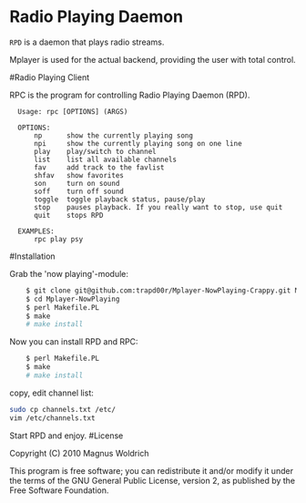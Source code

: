 # Radio Playing Daemon

`RPD` is a daemon that plays radio streams.

Mplayer is used for the actual backend, providing the user with total control.

#Radio Playing Client


RPC is the program for controlling Radio Playing Daemon (RPD).
```
  Usage: rpc [OPTIONS] (ARGS) 

  OPTIONS:
      np      show the currently playing song
      npi     show the currently playing song on one line
      play    play/switch to channel
      list    list all available channels
      fav     add track to the favlist
      shfav   show favorites
      son     turn on sound
      soff    turn off sound
      toggle  toggle playback status, pause/play
      stop    pauses playback. If you really want to stop, use quit
      quit    stops RPD

  EXAMPLES:
      rpc play psy
```

#Installation

Grab the 'now playing'-module:
```bash
    $ git clone git@github.com:trapd00r/Mplayer-NowPlaying-Crappy.git Mplayer-NowPlaying
    $ cd Mplayer-NowPlaying
    $ perl Makefile.PL
    $ make
    # make install
```
Now you can install RPD and RPC:
```bash
    $ perl Makefile.PL
    $ make
    # make install
```
copy, edit channel list:
```bash
sudo cp channels.txt /etc/
vim /etc/channels.txt
```
Start RPD and enjoy.
#License

Copyright (C) 2010 Magnus Woldrich

This program is free software; you can redistribute it and/or modify it under
the terms of the GNU General Public License, version 2, as published by the
Free Software Foundation.
